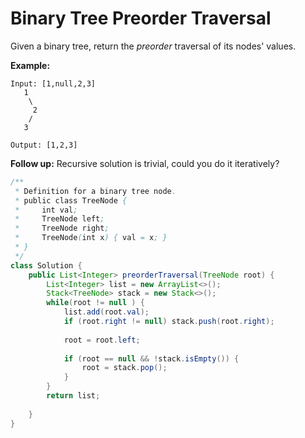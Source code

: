 # Binary Tree Preorder Traversal

Given a binary tree, return the _preorder_ traversal of its nodes' values.

**Example:**

```text
Input: [1,null,2,3]
   1
    \
     2
    /
   3

Output: [1,2,3]
```

**Follow up:** Recursive solution is trivial, could you do it iteratively?

```java
/**
 * Definition for a binary tree node.
 * public class TreeNode {
 *     int val;
 *     TreeNode left;
 *     TreeNode right;
 *     TreeNode(int x) { val = x; }
 * }
 */
class Solution {
    public List<Integer> preorderTraversal(TreeNode root) {
        List<Integer> list = new ArrayList<>();
        Stack<TreeNode> stack = new Stack<>();
        while(root != null ) {
            list.add(root.val);
            if (root.right != null) stack.push(root.right);
            
            root = root.left;
            
            if (root == null && !stack.isEmpty()) {
                root = stack.pop();
            }
        }
        return list;
        
    }
}
```

